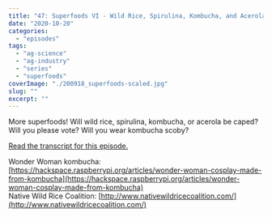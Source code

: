 ```yaml
---
title: "47: Superfoods VI - Wild Rice, Spirulina, Kombucha, and Acerola"
date: "2020-10-20"
categories: 
  - "episodes"
tags: 
  - "ag-science"
  - "ag-industry"
  - "series"
  - "superfoods"
coverImage: "./200918_superfoods-scaled.jpg"
slug: ""
excerpt: ""
---
```


More superfoods! Will wild rice, spirulina, kombucha, or acerola be caped? Will you please vote? Will you wear kombucha scoby?

[Read the transcript for this episode.](https://www.onetogrowonpod.com/47-superfoods-vi-wild-rice-spirulina-kombucha-and-acerola-transcript/)

Wonder Woman kombucha: [https://hackspace.raspberrypi.org/articles/wonder-woman-cosplay-made-from-kombucha](https://hackspace.raspberrypi.org/articles/wonder-woman-cosplay-made-from-kombucha)  
Native Wild Rice Coalition: [http://www.nativewildricecoalition.com/](http://www.nativewildricecoalition.com/)
